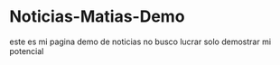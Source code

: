# Noticias-Matias-Demo
este es mi pagina demo de noticias no busco lucrar solo demostrar mi potencial
